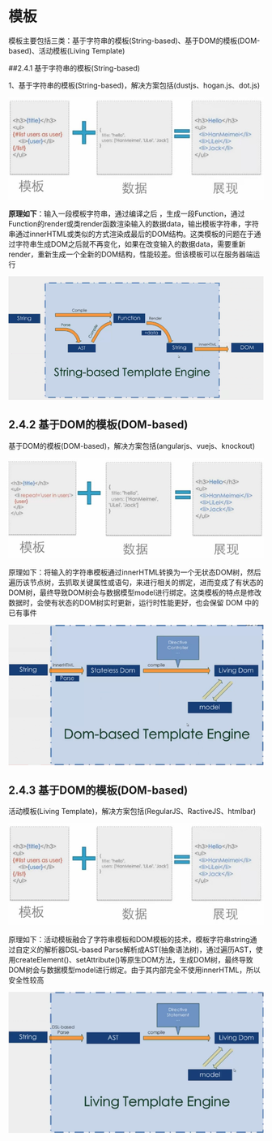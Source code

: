 # 模板
模板主要包括三类：基于字符串的模板(String-based)、基于DOM的模板(DOM-based)、活动模板(Living Template)

##2.4.1 基于字符串的模板(String-based)

1、基于字符串的模板(String-based)，解决方案包括(dustjs、hogan.js、dot.js)
 
 ![](/assets/string-based.jpg)
 
 
**原理如下**：输入一段模板字符串，通过编译之后 ，生成一段Function，通过Function的render或类render函数渲染输入的数据data，输出模板字符串，字符串通过innerHTML或类似的方式渲染成最后的DOM结构。这类模板的问题在于通过字符串生成DOM之后就不再变化，如果在改变输入的数据data，需要重新render，重新生成一个全新的DOM结构，性能较差。但该模板可以在服务器端运行

![](/assets/string-based-template.png)


## 2.4.2 基于DOM的模板(DOM-based)

基于DOM的模板(DOM-based)，解决方案包括(angularjs、vuejs、knockout)

![](/assets/dom-based.jpg)
 
 
原理如下：将输入的字符串模板通过innerHTML转换为一个无状态DOM树，然后遍历该节点树，去抓取关键属性或语句，来进行相关的绑定，进而变成了有状态的DOM树，最终导致DOM树会与数据模型model进行绑定。这类模板的特点是修改数据时，会使有状态的DOM树实时更新，运行时性能更好，也会保留 DOM 中的已有事件


![](/assets/dom-based-template.png)


## 2.4.3 基于DOM的模板(DOM-based)

活动模板(Living Template)，解决方案包括(RegularJS、RactiveJS、htmlbar)

![](/assets/living-template.jpg)


原理如下：活动模板融合了字符串模板和DOM模板的技术，模板字符串string通过自定义的解析器DSL-based Parse解析成AST(抽象语法树)，通过遍历AST，使用createElement()、setAttribute()等原生DOM方法，生成DOM树，最终导致DOM树会与数据模型model进行绑定。由于其内部完全不使用innerHTML，所以安全性较高

![](/assets/living-template-engine.png)


